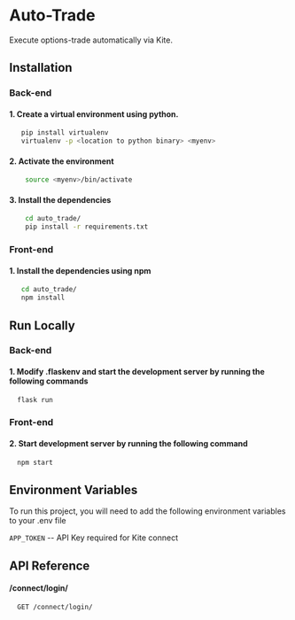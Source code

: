 
# Auto-Trade

Execute options-trade automatically via Kite.

## Installation

### Back-end

#### 1. Create a virtual environment using python.
```bash
   pip install virtualenv
   virtualenv -p <location to python binary> <myenv>
```
#### 2. Activate the environment
```bash
    source <myenv>/bin/activate
```
#### 3. Install the dependencies
```bash
    cd auto_trade/
    pip install -r requirements.txt
```


### Front-end

#### 1. Install the dependencies using npm

```bash
   cd auto_trade/
   npm install
```
## Run Locally
### Back-end

#### 1. Modify .flaskenv and start the development server by running the following commands

```bash
  flask run
```

### Front-end
#### 2. Start development server by running the following command

```bash
  npm start
```


## Environment Variables

To run this project, you will need to add the following environment variables to your .env file

`APP_TOKEN` -- API Key required for Kite connect


## API Reference

#### /connect/login/

```http
  GET /connect/login/
```


